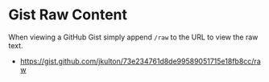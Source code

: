 # Gist Raw Content

When viewing a GitHub Gist simply append `/raw` to the URL to view the raw text.

- https://gist.github.com/jkulton/73e234761d8de99589051715e18fb8cc/raw